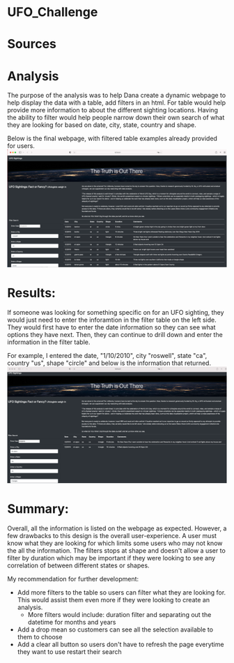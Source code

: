 # UFO_Challenge

# Sources 

# Analysis
The purpose of the analysis was to help Dana create a dynamic webpage to help display the data with a table, add filters in an html.  For table would help provide  more information to  about the different sighting locations.  Having the ability to filter would help people narrow down their own search of what they are looking for based on date, city, state, country and shape.

Below is the final webpage, with filtered table examples already provided for users.
![image](https://github.com/icheung487/UFO_Challenge/blob/main/UFO_Unfiltered_image.png)

# Results: 
If someone was looking for something specific on for an UFO sighting, they would just need to enter the inforamtion in the filter table on the left side.  They would first have to enter the date information so they can see what options they have next.  Then, they can continue to drill down and enter the information in the filter table.  

For example, I entered the date, "1/10/2010", city "roswell", state "ca", country "us", shape "circle" and below is the information that returned. 
![image](https://github.com/icheung487/UFO_Challenge/blob/main/UFO_Filtered_image.png)


# Summary: 
Overall, all the information is listed on the webpage as expected.  However, a few drawbacks to this design is the overall user-experience. A user must know what they are looking for which limits some users who may not know the all the information.  The filters stops at shape and doesn't allow a user to filter by duration which may be important if they were looking to see any correlation of between different states or shapes. 

My recommendation for further development:  
  * Add more filters to the table so users can filter what they are looking for.  This would assist them even more if they were looking to create an analysis.
    * More filters would include: duration filter and separating out the datetime for months and years 
  * Add a drop mean so customers can see all the selection available to them to choose
  * Add a clear all button so users don't have to refresh the page everytime they want to use restart their search




